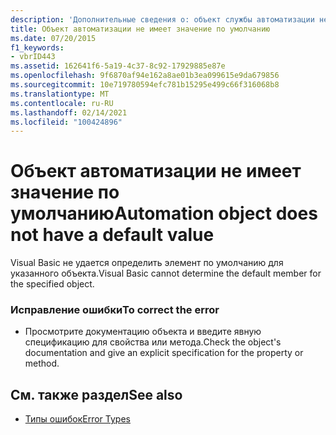 ```yaml
---
description: 'Дополнительные сведения о: объект службы автоматизации не имеет значения по умолчанию'
title: Объект автоматизации не имеет значение по умолчанию
ms.date: 07/20/2015
f1_keywords:
- vbrID443
ms.assetid: 162641f6-5a19-4c37-8c92-17929885e87e
ms.openlocfilehash: 9f6870af94e162a8ae01b3ea099615e9da679856
ms.sourcegitcommit: 10e719780594efc781b15295e499c66f316068b8
ms.translationtype: MT
ms.contentlocale: ru-RU
ms.lasthandoff: 02/14/2021
ms.locfileid: "100424896"
---
```

# <a name="automation-object-does-not-have-a-default-value"></a><span data-ttu-id="4a038-103">Объект автоматизации не имеет значение по умолчанию</span><span class="sxs-lookup"><span data-stu-id="4a038-103">Automation object does not have a default value</span></span>

<span data-ttu-id="4a038-104">Visual Basic не удается определить элемент по умолчанию для указанного объекта.</span><span class="sxs-lookup"><span data-stu-id="4a038-104">Visual Basic cannot determine the default member for the specified object.</span></span>  
  
### <a name="to-correct-the-error"></a><span data-ttu-id="4a038-105">Исправление ошибки</span><span class="sxs-lookup"><span data-stu-id="4a038-105">To correct the error</span></span>  
  
- <span data-ttu-id="4a038-106">Просмотрите документацию объекта и введите явную спецификацию для свойства или метода.</span><span class="sxs-lookup"><span data-stu-id="4a038-106">Check the object's documentation and give an explicit specification for the property or method.</span></span>  
  
## <a name="see-also"></a><span data-ttu-id="4a038-107">См. также раздел</span><span class="sxs-lookup"><span data-stu-id="4a038-107">See also</span></span>

- [<span data-ttu-id="4a038-108">Типы ошибок</span><span class="sxs-lookup"><span data-stu-id="4a038-108">Error Types</span></span>](../programming-guide/language-features/error-types.md)
